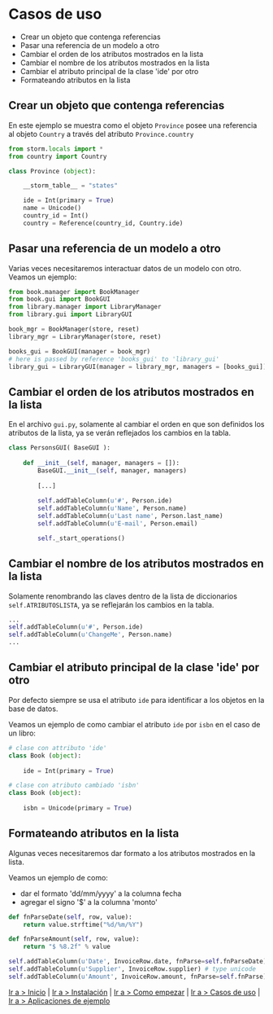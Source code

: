 # Casos de uso

* Crear un objeto que contenga referencias
* Pasar una referencia de un modelo a otro
* Cambiar el orden de los atributos mostrados en la lista
* Cambiar el nombre de los atributos mostrados en la lista
* Cambiar el atributo principal de la clase 'ide' por otro 
* Formateando atributos en la lista

## Crear un objeto que contenga referencias

En este ejemplo se muestra como el objeto `Province` posee una referencia al objeto `Country` a través del atributo `Province.country`

```python
from storm.locals import *
from country import Country

class Province (object):

    __storm_table__ = "states"

    ide = Int(primary = True)
	name = Unicode()
	country_id = Int()
	country = Reference(country_id, Country.ide)

```

## Pasar una referencia de un modelo a otro

Varias veces necesitaremos interactuar datos de un modelo con otro. Veamos un ejemplo:

```python
from book.manager import BookManager
from book.gui import BookGUI
from library.manager import LibraryManager
from library.gui import LibraryGUI

book_mgr = BookManager(store, reset)
library_mgr = LibraryManager(store, reset)

books_gui = BookGUI(manager = book_mgr)
# here is passed by reference 'books_gui' to 'library_gui'
library_gui = LibraryGUI(manager = library_mgr, managers = [books_gui])

```

## Cambiar el orden de los atributos mostrados en la lista

En el archivo `gui.py`, solamente al cambiar el orden en que son definidos los atributos de la lista, ya se verán reflejados los cambios en la tabla.

```python
class PersonsGUI( BaseGUI ):
    
    def __init__(self, manager, managers = []):
        BaseGUI.__init__(self, manager, managers)
        
        [...]
        
        self.addTableColumn(u'#', Person.ide)
        self.addTableColumn(u'Name', Person.name)
        self.addTableColumn(u'Last name', Person.last_name)
        self.addTableColumn(u'E-mail', Person.email)

        self._start_operations()  
```

## Cambiar el nombre de los atributos mostrados en la lista

Solamente renombrando las claves dentro de la lista de diccionarios `self.ATRIBUTOSLISTA`, ya se reflejarán los cambios en la tabla.

```python
...
self.addTableColumn(u'#', Person.ide)
self.addTableColumn(u'ChangeMe', Person.name)
...
```

## Cambiar el atributo principal de la clase 'ide' por otro 

Por defecto siempre se usa el atributo `ide` para identificar a los objetos en la base de datos. 

Veamos un ejemplo de como cambiar el atributo `ide` por `isbn` en el caso de un libro:

```python
# clase con attributo 'ide'
class Book (object):
	
	ide = Int(primary = True)

# clase con atributo cambiado 'isbn'
class Book (object):
	
	isbn = Unicode(primary = True)
```

## Formateando atributos en la lista

Algunas veces necesitaremos dar formato a los atributos mostrados en la lista.

Veamos un ejemplo de como:
* dar el formato 'dd/mm/yyyy' a la columna fecha
* agregar el signo '$' a la columna 'monto'


```python
def fnParseDate(self, row, value):
	return value.strftime("%d/%m/%Y")

def fnParseAmount(self, row, value):
	return "$ %8.2f" % value

self.addTableColumn(u'Date', InvoiceRow.date, fnParse=self.fnParseDate) # type date
self.addTableColumn(u'Supplier', InvoiceRow.supplier) # type unicode
self.addTableColumn(u'Amount', InvoiceRow.amount, fnParse=self.fnParse) # type float
```

[Ir a > Inicio](https://github.com/informaticameg/Plasta/blob/master/doc/es/index.md) | [Ir a > Instalación](https://github.com/informaticameg/Plasta/blob/master/doc/es/install.md) | [Ir a > Como empezar](https://github.com/informaticameg/Plasta/blob/master/doc/es/getting_started.md) | [Ir a > Casos de uso](https://github.com/informaticameg/plasta/blob/master/doc/es/uses_case.md) | [Ir a > Aplicaciones de ejemplo](https://github.com/informaticameg/plasta/blob/master/doc/es/example_apps.md)